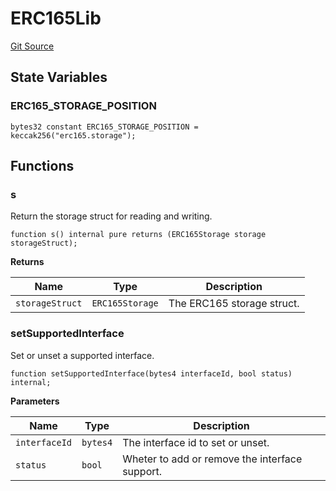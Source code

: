 # ERC165Lib
[Git Source](https://github.com/thrackle-io/Tron/blob/f21da0ad677b5be62ff423760b9c2ce71a2b1c3b/src/diamond/implementations/ERC165/ERC165Lib.sol)


## State Variables
### ERC165_STORAGE_POSITION

```solidity
bytes32 constant ERC165_STORAGE_POSITION = keccak256("erc165.storage");
```


## Functions
### s

Return the storage struct for reading and writing.


```solidity
function s() internal pure returns (ERC165Storage storage storageStruct);
```
**Returns**

|Name|Type|Description|
|----|----|-----------|
|`storageStruct`|`ERC165Storage`|The ERC165 storage struct.|


### setSupportedInterface

Set or unset a supported interface.


```solidity
function setSupportedInterface(bytes4 interfaceId, bool status) internal;
```
**Parameters**

|Name|Type|Description|
|----|----|-----------|
|`interfaceId`|`bytes4`|The interface id to set or unset.|
|`status`|`bool`|Wheter to add or remove the interface support.|


